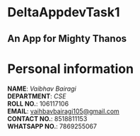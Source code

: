 # DeltaAppdevTask1
An App for Mighty Thanos
---

# Personal information
**NAME**: *Vaibhav Bairagi*\
**DEPARTMENT**: *CSE*\
**ROLL NO.**: 106117106\
**EMAIL**: vaihbavbairagi105@gmail.com\
**CONTACT NO.**: 8518811153\
**WHATSAPP NO.**: 7869255067
